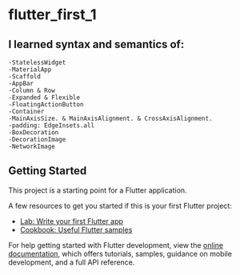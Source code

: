 # flutter_first_1

## I learned syntax and semantics of:
	-StatelessWidget
	-MaterialApp
	-Scaffold
	-AppBar
	-Column & Row
	-Expanded & Flexible
	-FloatingActionButton
	-Container
	-MainAxisSize. & MainAxisAlignment. & CrossAxisAlignment.
	-padding: EdgeInsets.all
	-BoxDecoration
	-DecorationImage
	-NetworkImage


## Getting Started

This project is a starting point for a Flutter application.

A few resources to get you started if this is your first Flutter project:

- [Lab: Write your first Flutter app](https://docs.flutter.dev/get-started/codelab)
- [Cookbook: Useful Flutter samples](https://docs.flutter.dev/cookbook)

For help getting started with Flutter development, view the
[online documentation](https://docs.flutter.dev/), which offers tutorials,
samples, guidance on mobile development, and a full API reference.
